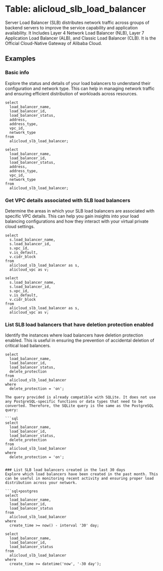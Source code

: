 # Table: alicloud_slb_load_balancer

Server Load Balancer (SLB) distributes network traffic across groups of backend servers to improve the service capability and application availability. It Includes Layer 4 Network Load Balancer (NLB), Layer 7 Application Load Balancer (ALB), and Classic Load Balancer (CLB). It is the Official Cloud-Native Gateway of Alibaba Cloud.

## Examples

### Basic info
Explore the status and details of your load balancers to understand their configuration and network type. This can help in managing network traffic and ensuring efficient distribution of workloads across resources.

```sql+postgres
select
  load_balancer_name,
  load_balancer_id,
  load_balancer_status,
  address,
  address_type,
  vpc_id,
  network_type
from
  alicloud_slb_load_balancer;
```

```sql+sqlite
select
  load_balancer_name,
  load_balancer_id,
  load_balancer_status,
  address,
  address_type,
  vpc_id,
  network_type
from
  alicloud_slb_load_balancer;
```

### Get VPC details associated with SLB load balancers
Determine the areas in which your SLB load balancers are associated with specific VPC details. This can help you gain insights into your load balancing configurations and how they interact with your virtual private cloud settings.

```sql+postgres
select
  s.load_balancer_name,
  s.load_balancer_id,
  s.vpc_id,
  v.is_default,
  v.cidr_block
from
  alicloud_slb_load_balancer as s,
  alicloud_vpc as v;
```

```sql+sqlite
select
  s.load_balancer_name,
  s.load_balancer_id,
  s.vpc_id,
  v.is_default,
  v.cidr_block
from
  alicloud_slb_load_balancer as s,
  alicloud_vpc as v;
```

### List SLB load balancers that have deletion protection enabled
Identify the instances where load balancers have deletion protection enabled. This is useful in ensuring the prevention of accidental deletion of critical load balancers.

```sql+postgres
select
  load_balancer_name,
  load_balancer_id,
  load_balancer_status,
  delete_protection
from
  alicloud_slb_load_balancer
where
  delete_protection = 'on';
```

```sql+sqlite
The query provided is already compatible with SQLite. It does not use any PostgreSQL-specific functions or data types that need to be converted. Therefore, the SQLite query is the same as the PostgreSQL query:

```sql
select
  load_balancer_name,
  load_balancer_id,
  load_balancer_status,
  delete_protection
from
  alicloud_slb_load_balancer
where
  delete_protection = 'on';
```
```

### List SLB load balancers created in the last 30 days
Explore which load balancers have been created in the past month. This can be useful in monitoring recent activity and ensuring proper load distribution across your network.

```sql+postgres
select
  load_balancer_name,
  load_balancer_id,
  load_balancer_status
from
  alicloud_slb_load_balancer
where
  create_time >= now() - interval '30' day;
```

```sql+sqlite
select
  load_balancer_name,
  load_balancer_id,
  load_balancer_status
from
  alicloud_slb_load_balancer
where
  create_time >= datetime('now', '-30 day');
```